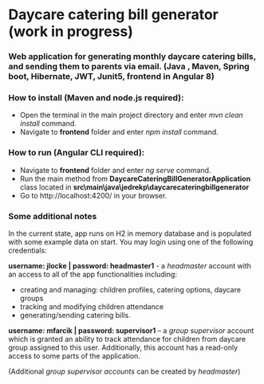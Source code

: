 # Daycare catering bill generator (work in progress)

### Web application for generating monthly daycare catering bills, and sending them to parents via email. (Java , Maven, Spring boot, Hibernate, JWT, Junit5, frontend in Angular 8)


### How to install (Maven and node.js required):
*	Open the terminal in the main project directory and enter _mvn clean install_ command.
*	Navigate to **frontend** folder and enter _npm install_ command.

### How to run (Angular CLI required):
*	Navigate to **frontend** folder and enter _ng serve_ command.
*	Run the main method from **DaycareCateringBillGeneratorApplication** class located in **src\main\java\jedrekp\daycarecateringbillgenerator**
*	Go to http://localhost:4200/  in your browser.

### Some additional notes
In the current state, app runs on H2 in memory database and is populated with some example data on start.
You may login using one of the following credentials:

**username: jlocke | password: headmaster1** - a _headmaster_ account with an access to all of the app functionalities including:
* creating and managing: children profiles, catering options, daycare groups
* tracking and modifying children attendance
* generating/sending catering bills.

**username: mfarcik | password: supervisor1** – a _group supervisor_ account which is granted an ability to track attendance for children from daycare group assigned to this user. Additionally, this account has a read-only access to some parts of the application.

(Additional _group supervisor accounts_ can be created by _headmaster_)
